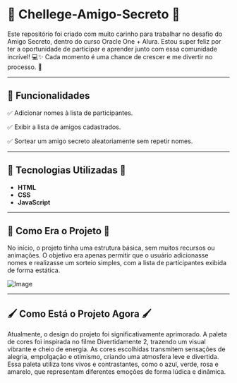 # 🎡 Chellege-Amigo-Secreto 🎡
Este repositório foi criado com muito carinho para trabalhar no desafio do Amigo Secreto, dentro do curso Oracle One + Alura. Estou super feliz por ter a oportunidade de participar e aprender junto com essa comunidade incrível! 💻✨ Cada momento é uma chance de crescer e me divertir no processo. 🚀

---
## 📌 **Funcionalidades**

✅ Adicionar nomes à lista de participantes.

✅ Exibir a lista de amigos cadastrados.

✅ Sortear um amigo secreto aleatoriamente sem repetir nomes.

---
##  🤖 **Tecnologias Utilizadas** 🤖

- **HTML** 
- **CSS** 
- **JavaScript** 

---
## 👻 **Como Era o Projeto** 👻

No início, o projeto tinha uma estrutura básica, sem muitos recursos ou animações. O objetivo era apenas permitir que o usuário adicionasse nomes e realizasse um sorteio simples, com a lista de participantes exibida de forma estática. 

![Image](https://github.com/user-attachments/assets/ec79689c-27b1-4fa5-adb3-32e9e4619250)

---
## 🖌️ **Como Está o Projeto Agora** 🖌️ 
Atualmente, o design do projeto foi significativamente aprimorado. A paleta de cores foi inspirada no filme Divertidamente 2, trazendo um visual vibrante e cheio de energia. As cores escolhidas transmitem sensações de alegria, empolgação e otimismo, criando uma atmosfera leve e divertida. Essa paleta utiliza tons vivos e contrastantes, como o azul, verde, rosa e amarelo, que representam diferentes emoções de forma lúdica e dinâmica.
